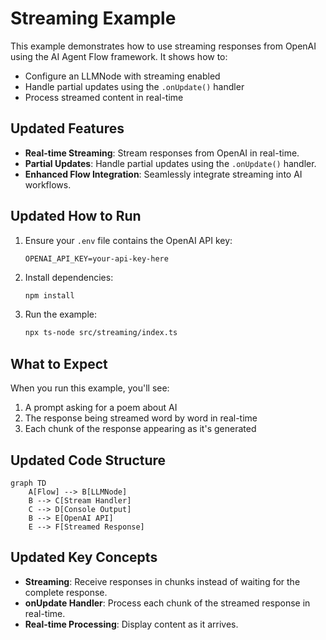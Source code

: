 # Streaming Example

This example demonstrates how to use streaming responses from OpenAI using the AI Agent Flow framework. It shows how to:

- Configure an LLMNode with streaming enabled
- Handle partial updates using the `.onUpdate()` handler
- Process streamed content in real-time

## Updated Features

- **Real-time Streaming**: Stream responses from OpenAI in real-time.
- **Partial Updates**: Handle partial updates using the `.onUpdate()` handler.
- **Enhanced Flow Integration**: Seamlessly integrate streaming into AI workflows.

## Updated How to Run

1. Ensure your `.env` file contains the OpenAI API key:

   ```
   OPENAI_API_KEY=your-api-key-here
   ```

2. Install dependencies:

   ```bash
   npm install
   ```

3. Run the example:
   ```bash
   npx ts-node src/streaming/index.ts
   ```

## What to Expect

When you run this example, you'll see:

1. A prompt asking for a poem about AI
2. The response being streamed word by word in real-time
3. Each chunk of the response appearing as it's generated

## Updated Code Structure

```mermaid
graph TD
    A[Flow] --> B[LLMNode]
    B --> C[Stream Handler]
    C --> D[Console Output]
    B --> E[OpenAI API]
    E --> F[Streamed Response]
```

## Updated Key Concepts

- **Streaming**: Receive responses in chunks instead of waiting for the complete response.
- **onUpdate Handler**: Process each chunk of the streamed response in real-time.
- **Real-time Processing**: Display content as it arrives.
